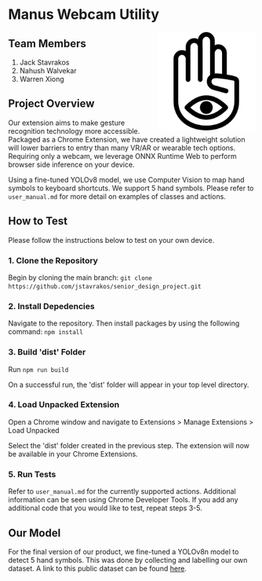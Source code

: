 # Manus Webcam Utility

<img align="right" width="200" height="200" src="https://raw.githubusercontent.com/jstavrakos/senior_design_project/main/extension/my_chrome_extension/public/hand.png">

## Team Members
1. Jack Stavrakos
2. Nahush Walvekar
3. Warren Xiong

## Project Overview
Our extension aims to make gesture recognition technology more accessible. Packaged as a Chrome Extension, we have created a lightweight solution will lower barriers to entry than many VR/AR or wearable tech options. Requiring only a webcam, we leverage ONNX Runtime Web to perform browser side inference on your device. 

Using a fine-tuned YOLOv8 model, we use Computer Vision to map hand symbols to keyboard shortcuts. We support 5 hand symbols. Please refer to `user_manual.md` for more detail on examples of classes and actions.

## How to Test
Please follow the instructions below to test on your own device.

### 1. Clone the Repository
Begin by cloning the main branch: ```git clone https://github.com/jstavrakos/senior_design_project.git```

### 2. Install Depedencies
Navigate to the repository. Then install packages by using the following command: ```npm install```

### 3. Build 'dist' Folder
Run ```npm run build```

On a successful run, the 'dist' folder will appear in your top level directory.

### 4. Load Unpacked Extension
Open a Chrome window and navigate to Extensions > Manage Extensions > Load Unpacked

Select the 'dist' folder created in the previous step. The extension will now be available in your Chrome Extensions.

### 5. Run Tests
Refer to `user_manual.md` for the currently supported actions. Additional information can be seen using Chrome Developer Tools. If you add any additional code that you would like to test, repeat steps 3-5.

## Our Model
For the final version of our product, we fine-tuned a YOLOv8n model to detect 5 hand symbols. This was done by collecting and labelling our own dataset. A link to this public dataset can be found [here](https://universe.roboflow.com/jstavrakos/manuswebcamutilitycustommodel).
